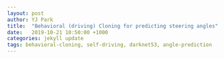 ```yaml
---
layout: post
author: YJ Park
title:  "Behavioral (driving) Cloning for predicting steering angles"
date:   2019-10-21 10:50:00 +1000
categories: jekyll update
tags: behavioral-cloning, self-driving, darknet53, angle-prediction
---
```

<head>
	<!-- Global site tag (gtag.js) - Google Analytics -->
	<script async src="https://www.googletagmanager.com/gtag/js?id=UA-127453746-1"></script>
	<script>
		  window.dataLayer = window.dataLayer || [];
		  function gtag(){dataLayer.push(arguments);}
		  gtag('js', new Date());

		  gtag('config', 'UA-127453746-1');
	</script>
</head>

# Project: Behavioral Cloning

_Code is available [github Driving_behavioral_cloning_with_darknet53](https://github.com/YJAJ/Udacity_Self_Driving_Car_Engineer_Projects/tree/master/Driving_behavioral_cloning_with_darknet53)._

## Introduction
---
The purpose of this project is to enable a car to predict a series of required steering wheel angles by cloning human driver's behavior in the simulator.

The project is structured in the three stages:
* Data - Collection, exploratory data analysis, and creating data loader with Python generator
* Model - Implementing Darknet53 architecture in Keras
* Training - Experimenting to identify better hyperparameters for this dataset

----------------

While many alumni in this program implemented this project with the [NVIDIA model architecturee](https://arxiv.org/abs/1604.07316) that works fine with the dataset, I wanted to try a different architecture that is light enough as well as performs well. That is why I selected Darknet53 - the backbone of [YOLOV3](https://pjreddie.com/media/files/papers/YOLOv3.pdf). With approximately around 40 million parameters on this implementation, Darknet53 can predict the steering wheel angles with only 6-epoch training (3 training on original dataset and 3 finetuning on additional dataset).

---------------
It turns out that most important stage here is the data collection and exploratory data analysis. 

At the beginning, I trained Darknet53 with the whole sample of the data provided by Udacity. As you can see in the Exploratory Data Analysis section, this dataset is heavily imbalanced - the steering wheel angles around 0 degree dominates the dataset. Using this dataset without balancing it created the model biased towards the straight steering wheel angles, resulting in poor performance in the corners. This is explored in the data analysis section; as a result of the analysis, the dataset is then balanced with undersampling the average number of images from each interval (I used 50 intervals). 

The newly balanced dataset provides the successful performance in the first corner before the bridge. However, this does not provide sufficient generalisation because once the car passes the bridge, it goes into the dirt patch that looks like a track in a way. This is why I had to collect additional data to train further. Despite additional data, the car drove worse as it turns out that in this project, 'garbage in and garbage out' holds true. My driving skill, both in real life and in the simulator, is terrible. Since the driver drove badly, the model performed worse. It required a lot of practice to get a good enough dataset to finetune the model further. Also, I swapped using keyboard control with using mouse control - it seems that the angle data generated by mouse control is superior to those by keyboard control.

Normal track and hard track look like below:

Normal track               |  Hard track
:-------------------------:|:-------------------------:
![Normal_track](../../../../../../assets/images/Normal_track.PNG)|![Hard_track](../../../../../../assets/images/Hard_track.PNG)

## Data

This section encompasses three sections:

* Data Collection - I had to collect additional data because the model started to overfit despite data augmentation.
* Exploratory Data Analysis - With this process, I could identify the problems using the whole sample dataset provided by Udacity. I created the balanced resampled dataset.
* Data Preparation - I created a DataLoader class to preprocess and split the training and validation datasets. Augmentation methods were also implemented in this class.

### Data collection

Initially, I used the sample data provided by Udacity. However, even with augmentation, this data was not sufficient for the 40-million parameters of Darknet53. I had to, therefore, collect additional data and this took a while since it was difficult to get good quality of data for the model to finetune.

I collected two-lap of the original direction on the normal track and three-lap of the reverse direction on the same track with the steering angles generated by mouse control.

### Exploratory data analysis

Additional dataset is up to 20,382 by utilising images taken from center, left and right cameras. When using left and right camera images, I had to adjust the steering angles' X axis (width) by +0.25 (left) and -0.25 (right) pixels, respectively.


When creating the histogram of 50 intervals to count how many images are in each interval, it displays a heavily-imbalanced distribution.

```
histogram = plt.hist(origin_df['steering_angle'], bins=50)
plt.xlabel("Steering angle")
plt.ylabel("Count")
plt.show(histogram)
```

![distribution_of_additional_data](../../../../../../assets/images/original_distribution_add_data.PNG)

As seen above, three intervals have the number of images larger than 3,500 while all other intervals has the number of images around or less than 500. In addition, there seems to be a small number of angles smaller than -1.0 and greater than 1.0. For the integrity, I removed the invalid steering angles that are less than -1.0 and larger than 1.0. 

Now, 20,372 images are left.

I wanted to look at the exact number of images for 50 intervals. To do so, I created a range of 51 points (i.e. every 0.04 step (2.0/50 intervals) -1 to 1). Then, count the images that are grouped between evert 0.04 step.

![count_images_in_intervals](../../../../../../assets/images/example_count.PNG)

The intervals with the three largest counts have more than 3,600 images while the intervals with the small count possess 0-5 counts. The mean of the intervals are around 408 images.

![mean](../../../../../../assets/images/example_mean.PNG)

To make the imbalanced dataset balanced, I used resampling, specifically undersampling the dominating number of steering angles.

```
samples = 400
resampled = pd.DataFrame()

for small_r in np.arange(-1, 1.01, 0.04):  
    part_df = origin_df.loc[(origin_df['steering_angle'] >= small_r) & (origin_df['steering_angle'] < small_r+0.04)]
    sample_n = min(samples, part_df.shape[0])
    resampled = pd.concat([resampled, part_df.sample(sample_n, random_state=1)])

resampled.to_csv('add_data/origin_dir/resampled_log.csv', index=False)
```
This generates only 8,748 images for the whole dataset and it seems much more balanced as noticed in the histogram below.

![resampled_distribution_of_additiona_data](../../../../../../assets/images/resampled_distribution_add_data.PNG)

Now, it is ready to prepare data augmentation and loader so that data is ready for training.


### Data preparation

In this section, I prepared a DataLoader class to load and augment the data and split it into train and validation sets.

I split the data into the training and validation set - I used 10% for the validation dataset since this is the additional finetuning data. There are 7,873 images used for the training set while 875 images are reserved for the validation set. It seems to be a small dataset, however, with random data augmentation, the trainng set will be increased to 39,365.

There are five data augmentation methods adopted for this project:

1. flip horizontally
2. shift along x and y axis
3. blur
4. adjust brightness
5. add noise on pixels

![augmentation](../../../../../../assets/images/augmentation.PNG)

In addition, a batch generator method using Python Generator is prepared to save memory and feed the data to the model smoothly.

```
def generate_batch(X, y, bs, data):
    len_X = len(X)
    #for generator, a continuous loop
    while True:
        X, y = shuffle(X, y)
        epo = 0
        #batch generator
        for offset in range(0, len_X*5, bs):
            while offset>=len_X:
                offset -= len_X
            #take a batch
            batch_X, batch_y = X[offset:offset+bs], y[offset:offset+bs]
            #augment the dataset to increase and transform images
            batch_X, batch_y = data.augment_data(batch_X, batch_y)
            
            images = []
            s_angles = []
            for i in range(len(batch_X)):
                images.append(batch_X[i])
                s_angles.append(batch_y[i])
                
            X_batch = np.array(images)
            y_batch = np.array(s_angles)
             
            yield X_batch, y_batch
```

## Model

As mentioned earlier, I decided to use Darknet53, the backbone of YoloV3, for a steering angle prediction. 

Darknet53 performs well utilising Resnet layers with a relatively smaller number of billions of operations and billion floating operations per second (please see the comparison table below from [YOLOv3 paper](https://pjreddie.com/media/files/papers/YOLOv3.pdf). This is one of the reason why YoloV3 is able to produce a real-time prediction on embedded devices.

I believe that an efficient operation without sacrificing performance is crucial to computer vision components supporting self driving car engineering.

![Darknet53](../../../../../../assets/images/darknet53.PNG)

I replaced the last fully connected layer, which has 1000 classes (for Imagenet dataset), and the softmax layer with only one-output fully connected layer so that the whole model can provide a single number that indicates a steering angle. Therefore, this architecture is for a regression problem, instead of a classification problem.

```
def darknet53(sinput:Collection[int], num_blocks:Collection[int], output_sz:int=32):
    input_shape = Input(shape=sinput)
    x = Lambda(lambda x: x/255.0-0.5, input_shape=sinput)(input_shape)
    
    #dbl in 3 channels, out 32 channels
    x = dbl(x, output_sz, 3, 1)

    #first - one dbl one res units - in 32 channels, out 64 channels
    x = dbl(x, output_sz*2, 3, 1)
    x = res_unit_block(x, output_sz*2, num_blocks[0])

    #second - one dbl two res units - in 64 ch, out 128 ch
    x = dbl(x, output_sz*4, 3, 2)
    x = res_unit_block(x, output_sz*4, num_blocks[1])

    #third - one dbl eight res units - in 128 ch, out 256 ch
    x = dbl(x, output_sz*8, 3, 2)
    x = res_unit_block(x, output_sz*8, num_blocks[2])

    #four - one dbl eight res units - in 256 ch, out 512 ch
    x = dbl(x, output_sz*16, 3, 2)
    x = res_unit_block(x, output_sz*16, num_blocks[3])

    #five - one dbl four res units - in 512 ch, out 1024 ch
    x = dbl(x, output_sz*32, 3, 2)
    x = res_unit_block(x, output_sz*32, num_blocks[4])

    x = GlobalAveragePooling2D()(x)
    x = Dense(units=1)(x)

    model = Model(inputs=input_shape, outputs=x)

    return model
```

The model will take the input size of 90 Height, 320 Width and 3 Channel (BGR from CV2) - the sky and the front of the car can be distracting factors in the images. That is why the original height of 160 is cropped to 90 pixels by removing the distracting pixels. There are five blocks that have different number of layers: 1, 2, 8, 8, 4, respectively. I created a model with these configurations.


It is important to investigate the model architecture to ensure the correct configuration. In my case, I found Lambda layer was missing, by looking at the architecture. Part of the architecture is displayed below.

![part_of_architecture](../../../../../../assets/images/part_of_arch.PNG)

The model has 40 millions of parameters and 52 sets of convolutional 2D layers + batch normalisation + leaky relu layers in addition to one last fully-connected layers.


## Training

In the pipeline, I incorporated two callbacks - saving the best weights and early stopping callbacks.

```
def training_pipeline(data, model, learning_rate, filepath, bs, epoch):
    save_best = ModelCheckpoint(filepath, monitor='val_loss', verbose=0, save_best_only=True, 
                    save_weights_only=False, mode='min', period=1)
    early_stopping = EarlyStopping(monitor='val_loss', min_delta=0.005, patience=2, verbose=0, 
                                   mode='min', baseline=None, restore_best_weights=False)
    
    model.compile(loss='mean_squared_error', optimizer=Adam(lr=learning_rate))
    step_train = len(X_train)*5//bs+1
    step_valid = len(X_valid)*5//bs+1
    
    #https://keras.io/models/sequential/
    model.fit_generator(generate_batch(X_train, y_train, bs, data), steps_per_epoch=step_train, epochs=epoch, verbose=1, callbacks=[save_best, early_stopping], 
                        validation_data=generate_batch(X_valid, y_valid, bs, data), validation_steps=step_valid, 
                        class_weight=None, max_queue_size=10, workers=0, use_multiprocessing=False, shuffle=True, initial_epoch=0)
```

I need to define certain hyperparameters here, Learning rate, the number of Epoch and Batch size. 

With a number of experiment, I found that Learning rate of 0.01 for a start is OK and Batch size of 8 is maximum I can pass on with my local environment. In addition, 1 Epoch is sufficient with Learning rate of 0.01. Then, a learning rate decay is applied for subsequent epochs.


## Result

The trained model drove well until passing the bridge on the normal track. However, the car failed to follow the track right after the bridge because it went into an appealing dirt path that resembles the track.

This is why I finetuned the model with 3 additional epochs to generalise better. The final result for the normal track is below:

![normal_track_video](../../../../../../assets/videos/project_video_normal.gif)
